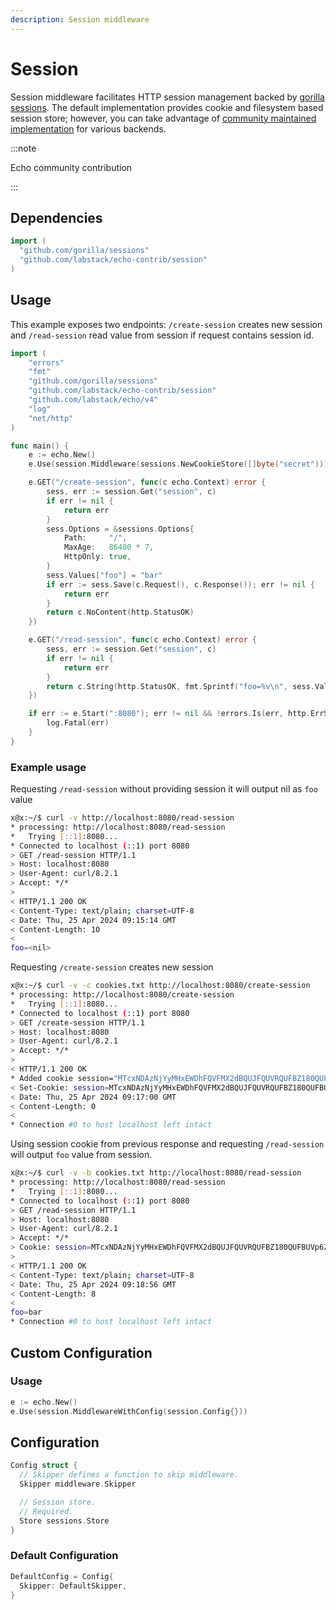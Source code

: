 ```yaml
---
description: Session middleware
---
```


# Session

Session middleware facilitates HTTP session management backed by [gorilla sessions](https://github.com/gorilla/sessions). The default implementation provides cookie and
filesystem based session store; however, you can take advantage of [community maintained
implementation](https://github.com/gorilla/sessions#store-implementations) for various backends.

:::note

Echo community contribution

:::

## Dependencies

```go
import (
  "github.com/gorilla/sessions"
  "github.com/labstack/echo-contrib/session"
)
```

## Usage

This example exposes two endpoints: `/create-session` creates new session and `/read-session` read value from 
session if request contains session id.

```go
import (
    "errors"
    "fmt"
    "github.com/gorilla/sessions"
    "github.com/labstack/echo-contrib/session"
    "github.com/labstack/echo/v4"
    "log"
    "net/http"
)

func main() {
	e := echo.New()
	e.Use(session.Middleware(sessions.NewCookieStore([]byte("secret"))))

	e.GET("/create-session", func(c echo.Context) error {
		sess, err := session.Get("session", c)
		if err != nil {
			return err
		}
		sess.Options = &sessions.Options{
			Path:     "/",
			MaxAge:   86400 * 7,
			HttpOnly: true,
		}
		sess.Values["foo"] = "bar"
		if err := sess.Save(c.Request(), c.Response()); err != nil {
			return err
		}
		return c.NoContent(http.StatusOK)
	})

	e.GET("/read-session", func(c echo.Context) error {
		sess, err := session.Get("session", c)
		if err != nil {
			return err
		}
		return c.String(http.StatusOK, fmt.Sprintf("foo=%v\n", sess.Values["foo"]))
	})

	if err := e.Start(":8080"); err != nil && !errors.Is(err, http.ErrServerClosed) {
		log.Fatal(err)
	}
}
```

### Example usage

Requesting `/read-session` without providing session it will output nil as `foo` value
```bash
x@x:~/$ curl -v http://localhost:8080/read-session
* processing: http://localhost:8080/read-session
*   Trying [::1]:8080...
* Connected to localhost (::1) port 8080
> GET /read-session HTTP/1.1
> Host: localhost:8080
> User-Agent: curl/8.2.1
> Accept: */*
> 
< HTTP/1.1 200 OK
< Content-Type: text/plain; charset=UTF-8
< Date: Thu, 25 Apr 2024 09:15:14 GMT
< Content-Length: 10
< 
foo=<nil>
```

Requesting `/create-session` creates new session
```bash
x@x:~/$ curl -v -c cookies.txt http://localhost:8080/create-session
* processing: http://localhost:8080/create-session
*   Trying [::1]:8080...
* Connected to localhost (::1) port 8080
> GET /create-session HTTP/1.1
> Host: localhost:8080
> User-Agent: curl/8.2.1
> Accept: */*
> 
< HTTP/1.1 200 OK
* Added cookie session="MTcxNDAzNjYyMHxEWDhFQVFMX2dBQUJFQUVRQUFBZ180QUFBUVp6ZEhKcGJtY01CUUFEWm05dkJuTjBjbWx1Wnd3RkFBTmlZWEk9fHJQxR5fJDUEV-6iHSWuyVzjYX2f9F5tVaMGV6pjIE1Y" for domain localhost, path /, expire 1714641420
< Set-Cookie: session=MTcxNDAzNjYyMHxEWDhFQVFMX2dBQUJFQUVRQUFBZ180QUFBUVp6ZEhKcGJtY01CUUFEWm05dkJuTjBjbWx1Wnd3RkFBTmlZWEk9fHJQxR5fJDUEV-6iHSWuyVzjYX2f9F5tVaMGV6pjIE1Y; Path=/; Expires=Thu, 02 May 2024 09:17:00 GMT; Max-Age=604800; HttpOnly
< Date: Thu, 25 Apr 2024 09:17:00 GMT
< Content-Length: 0
<
* Connection #0 to host localhost left intact
```

Using session cookie from previous response and requesting `/read-session` will output `foo` value from session.
```bash
x@x:~/$ curl -v -b cookies.txt http://localhost:8080/read-session
* processing: http://localhost:8080/read-session
*   Trying [::1]:8080...
* Connected to localhost (::1) port 8080
> GET /read-session HTTP/1.1
> Host: localhost:8080
> User-Agent: curl/8.2.1
> Accept: */*
> Cookie: session=MTcxNDAzNjYyMHxEWDhFQVFMX2dBQUJFQUVRQUFBZ180QUFBUVp6ZEhKcGJtY01CUUFEWm05dkJuTjBjbWx1Wnd3RkFBTmlZWEk9fHJQxR5fJDUEV-6iHSWuyVzjYX2f9F5tVaMGV6pjIE1Y
> 
< HTTP/1.1 200 OK
< Content-Type: text/plain; charset=UTF-8
< Date: Thu, 25 Apr 2024 09:18:56 GMT
< Content-Length: 8
< 
foo=bar
* Connection #0 to host localhost left intact
```

## Custom Configuration

### Usage

```go
e := echo.New()
e.Use(session.MiddlewareWithConfig(session.Config{}))
```

## Configuration

```go
Config struct {
  // Skipper defines a function to skip middleware.
  Skipper middleware.Skipper

  // Session store.
  // Required.
  Store sessions.Store
}
```

### Default Configuration

```go
DefaultConfig = Config{
  Skipper: DefaultSkipper,
}
```
